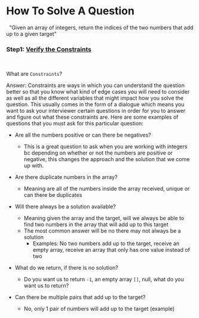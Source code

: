 # How To Solve A Question
&nbsp;
"Given an array of integers, return the indices of the two numbers that add up
to a given target"
&nbsp;

### **Step1**: [Verify the Constraints]()

&nbsp;

What are `Constraints`?

Answer: Constraints are ways in which you can understand the question better
so that you know what kind of edge cases you will need to consider as well as
all the different variables that might impact how you solve the question. This
usually comes in the form of a dialogue which means you want to ask your 
interviewer certain questions in order for you to answer and figure out what
these constraints are. Here are some examples of questions that you must ask for
this particular question:

* Are all the numbers positive or can there be negatives?
  * This is a great question to ask when you are working with integers bc
    depending on whether or not the numbers are positive or negative, this
    changes the approach and the solution that we come up with.

* Are there duplicate numbers in the array? 
  * Meaning are all of the numbers inside the array received, unique or can 
  there be duplicates

* Will there always be a solution available?
  * Meaning given the array and the target, will we always be able to find two
    numbers in the array that will add up to this target
  * The most common answer will be no there may not always be a solution
    * Examples: No two numbers add up to the target, receive an empty array, 
      receive an array that only has one value instead of two 

* What do we return, if there is no solution? 
  * Do you want us to return `-1`, an empty array `[]`, null, what do you want 
    us to return?

* Can there be multiple pairs that add up to the target?
  * No, only 1 pair of numbers will add up to the target (example)
